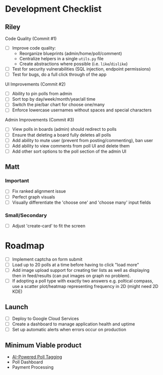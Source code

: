 # Development Checklist

## Riley

Code Quality (Commit #1)

- [ ] Improve code quality:
  - Reorganize blueprints (admin/home/poll/comment)
  - Centralize helpers in a single `utils.py` file
  - Create abstractions where possible (i.e. `like`/`dislike`)
- [ ] Test for security vulnerabilities (SQL injection, endpoint permissions)
- [ ] Test for bugs, do a full click through of the app

UI Improvements (Commit #2)

- [ ] Ability to pin polls from admin
- [ ] Sort top by day/week/month/year/all time
- [ ] Switch the pie/bar chart for choose one/many
- [ ] Enforce lowercase usernames without spaces and special characters

Admin Improvements (Commit #3)

- [ ] View polls in boards (admin) should redirect to polls
- [ ] Ensure that deleting a board fully deletes all polls
- [ ] Add ability to mute user (prevent from posting/commenting), ban user
- [ ] Add ability to view comments from poll UI and delete them
- [ ] Add other sort options to the poll section of the admin UI

## Matt

### Important

- [ ] Fix ranked alignment issue
- [ ] Perfect graph visuals
- [ ] Visually differentiate the 'choose one' and 'choose many' input fields

### Small/Secondary

- [ ] Adjust 'create-card' to fit the screen

# Roadmap

- [ ] Implement captcha on form submit
- [ ] Load up to 20 polls at a time before having to click "load more"
- [ ] Add image upload support for creating tier lists as well as displaying then in feed/results (can put images on graph no problem).
- [ ] If adopting a poll type with exactly two answers e.g. poltical compass, use a scatter plot/heatmap representing frequency in 2D (might need 2D KDE)

## Launch

- [ ] Deploy to Google Cloud Services
- [ ] Create a dashboard to manage application health and uptime
- [ ] Set up automatic alerts when errors occur on production

## Minimum Viable product

- [AI-Powered Poll Tagging](https://docs.google.com/document/d/1knJN9BY2EJ27TZhUlEIYxNZZmU6g-eYaLxmL75ShN_U/edit?usp=drive_link)
- Poll Dashboard
- Payment Processing
